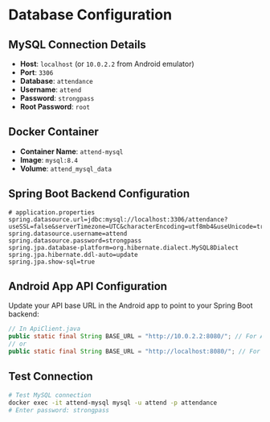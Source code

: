 # Database Configuration

## MySQL Connection Details
- **Host**: `localhost` (or `10.0.2.2` from Android emulator)
- **Port**: `3306`
- **Database**: `attendance`
- **Username**: `attend`
- **Password**: `strongpass`
- **Root Password**: `root`

## Docker Container
- **Container Name**: `attend-mysql`
- **Image**: `mysql:8.4`
- **Volume**: `attend_mysql_data`

## Spring Boot Backend Configuration
```properties
# application.properties
spring.datasource.url=jdbc:mysql://localhost:3306/attendance?useSSL=false&serverTimezone=UTC&characterEncoding=utf8mb4&useUnicode=true
spring.datasource.username=attend
spring.datasource.password=strongpass
spring.jpa.database-platform=org.hibernate.dialect.MySQL8Dialect
spring.jpa.hibernate.ddl-auto=update
spring.jpa.show-sql=true
```

## Android App API Configuration
Update your API base URL in the Android app to point to your Spring Boot backend:
```java
// In ApiClient.java
public static final String BASE_URL = "http://10.0.2.2:8080/"; // For Android emulator
// or
public static final String BASE_URL = "http://localhost:8080/"; // For physical device
```

## Test Connection
```bash
# Test MySQL connection
docker exec -it attend-mysql mysql -u attend -p attendance
# Enter password: strongpass
```

